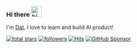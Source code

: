 ### Hi there <img src="https://user-images.githubusercontent.com/1303154/88677602-1635ba80-d120-11ea-84d8-d263ba5fc3c0.gif" width="28px" height="28px" alt="hi">

I'm [Dat](https://dinhdat.com/), I love to learn and build AI product!

<p align="left">

  <a href="https://github.com/datvodinh?tab=stars&sort=stargazers">
    <img alt="total stars" title="Total stars on GitHub" src="https://img.shields.io/github/stars/datvodinh?label=Stars&style=for-the-badge&logo=github&color=f5bde6&logoColor=D9E0EE&labelColor=302D41&query=%24.stars"/></a>
<a href="https://github.com/datvodinh?tab=followers">
    <img alt="followers" title="Follow me on Github" src="https://custom-icon-badges.herokuapp.com/github/followers/datvodinh?style=for-the-badge&logo=github&color=ee99a0&logoColor=D9E0EE&labelColor=302D41&label=Followers"/></a>
   <a href="https://hits.sh/github.com/datvodinh/hits/"><img alt="Hits" src="https://hits.sh/github.com/datvodinh/hits.svg?style=for-the-badge&logo=github&color=a6da95&logoColor=D9E0EE&labelColor=302D41&label=Views+Count&extraCount=3700"/></a>
  <a href="https://github.com/sponsors/datvodinh/" target="_blank"><img src="https://img.shields.io/badge/GitHub-Sponsor-blue?labelColor=302d41&color=f5bde6&logo=github&logoColor=d9e0ee&style=for-the-badge" alt="GitHub Sponsor"></a>
